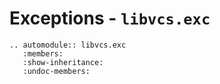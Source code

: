 # Exceptions - `libvcs.exc`

```{eval-rst}
.. automodule:: libvcs.exc
   :members:
   :show-inheritance:
   :undoc-members:
```
